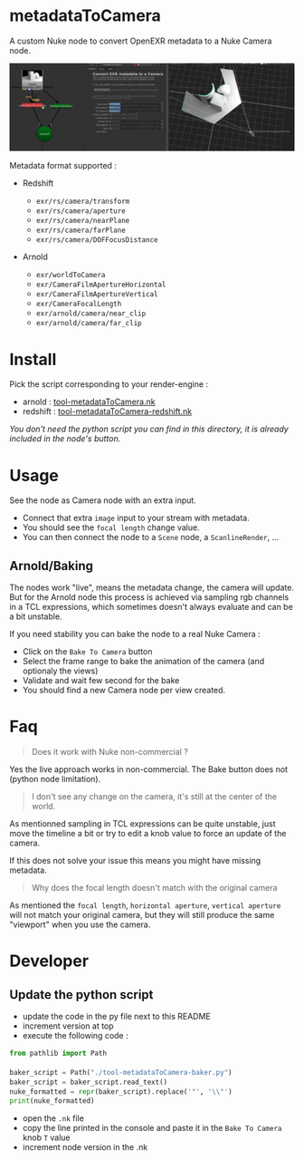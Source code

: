 # metadataToCamera

A custom Nuke node to convert OpenEXR metadata to a Nuke Camera node.

![main-visual.png](main-visual.png)

Metadata format supported :

- Redshift
  - `exr/rs/camera/transform`
  - `exr/rs/camera/aperture`
  - `exr/rs/camera/nearPlane`
  - `exr/rs/camera/farPlane`
  - `exr/rs/camera/DOFFocusDistance`

- Arnold 
  - `exr/worldToCamera`
  - `exr/CameraFilmApertureHorizontal`
  - `exr/CameraFilmApertureVertical`
  - `exr/CameraFocalLength`
  - `exr/arnold/camera/near_clip`
  - `exr/arnold/camera/far_clip`

# Install

Pick the script corresponding to your render-engine :

- arnold : [tool-metadataToCamera.nk](tool-metadataToCamera.nk)
- redshift : [tool-metadataToCamera-redshift.nk](tool-metadataToCamera-redshift.nk)

_You don't need the python script you can find in this directory, it is already
included in the node's button._


# Usage

See the node as Camera node with an extra input.

- Connect that extra `image` input to your stream with metadata.
- You should see the `focal length` change value.
- You can then connect the node to a `Scene` node, a `ScanlineRender`, ...

## Arnold/Baking

The nodes work "live", means the metadata change, the camera will update.
But for the Arnold node this process is achieved via sampling rgb channels in a TCL expressions, which
sometimes doesn't always evaluate and can be a bit unstable.

If you need stability you can bake the node to a real Nuke Camera :

- Click on the `Bake To Camera` button
- Select the frame range to bake the animation of the camera (and optionaly the views)
- Validate and wait  few second for the bake
- You should find a new Camera node per view created.

# Faq

> Does it work with Nuke non-commercial ?

Yes the live approach works in non-commercial. The Bake button does not (python node limitation).

> I don't see any change on the camera, it's still at the center of the world.

As mentionned sampling in TCL expressions can be quite unstable, just move
the timeline a bit or try to edit a knob value to force an update of the camera.

If this does not solve your issue this means you might have missing metadata.

> Why does the focal length doesn't match with the original camera

As mentioned the `focal length`, `horizontal aperture`, `vertical aperture` will
not match your original camera, but they will still produce the same "viewport"
when you use the camera.

# Developer

## Update the python script

- update the code in the py file next to this README
- increment version at top
- execute the following code :

```python
from pathlib import Path

baker_script = Path("./tool-metadataToCamera-baker.py")
baker_script = baker_script.read_text()
nuke_formatted = repr(baker_script).replace('"', '\\"')
print(nuke_formatted)
```

- open the `.nk` file
- copy the line printed in the console and paste it in the `Bake To Camera` knob `T` value
- increment node version in the .nk